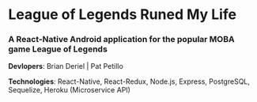 # League of Legends Runed My Life
### A React-Native Android application for the popular MOBA game League of Legends

**Devlopers**: Brian Deriel | Pat Petillo 

**Technologies**: React-Native, React-Redux, Node.js, Express, PostgreSQL, Sequelize, Heroku (Microservice API)

